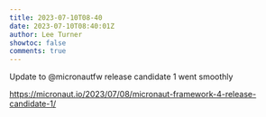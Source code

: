 ```yaml
---
title: 2023-07-10T08-40
date: 2023-07-10T08:40:01Z
author: Lee Turner
showtoc: false
comments: true
---
```


Update to @micronautfw release candidate 1 went smoothly 

https://micronaut.io/2023/07/08/micronaut-framework-4-release-candidate-1/

